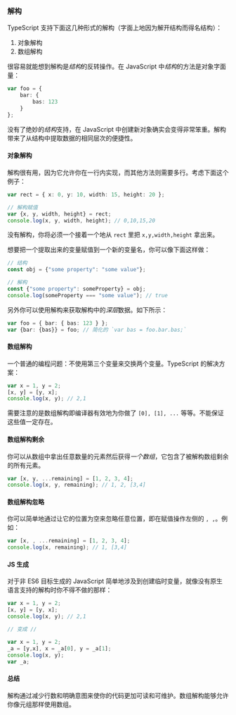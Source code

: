 ### 解构

TypeScript 支持下面这几种形式的解构（字面上地因为解开结构而得名结构）：

1. 对象解构
2. 数组解构

很容易就能想到解构是*结构*的反转操作。在 JavaScript 中*结构*的方法是对象字面量：

```ts
var foo = {
    bar: {
        bas: 123
    }
};
```
没有了绝妙的*结构*支持，在 JavaScript 中创建新对象确实会变得非常笨重。解构带来了从结构中提取数据的相同层次的便捷性。

#### 对象解构
解构很有用，因为它允许你在一行内实现，而其他方法则需要多行。考虑下面这个例子：

```ts
var rect = { x: 0, y: 10, width: 15, height: 20 };

// 解构赋值
var {x, y, width, height} = rect;
console.log(x, y, width, height); // 0,10,15,20
```
没有解构，你将必须一个接着一个地从 `rect` 里把 `x,y,width,height` 拿出来。

想要把一个提取出来的变量赋值到一个新的变量名，你可以像下面这样做：

```ts
// 结构
const obj = {"some property": "some value"};

// 解构
const {"some property": someProperty} = obj;
console.log(someProperty === "some value"); // true
```

另外你可以使用解构来获取解构中的*深层*数据。如下所示：

```ts
var foo = { bar: { bas: 123 } };
var {bar: {bas}} = foo; // 简化的 `var bas = foo.bar.bas;`
```

#### 数组解构
一个普通的编程问题：不使用第三个变量来交换两个变量。TypeScript 的解决方案：

```ts
var x = 1, y = 2;
[x, y] = [y, x];
console.log(x, y); // 2,1
```
需要注意的是数组解构即编译器有效地为你做了 `[0], [1], ...` 等等。不能保证这些值一定存在。

#### 数组解构剩余
你可以从数组中拿出任意数量的元素然后获得*一个数组*，它包含了被解构数组剩余的所有元素。

```ts
var [x, y, ...remaining] = [1, 2, 3, 4];
console.log(x, y, remaining); // 1, 2, [3,4]
```

#### 数组解构忽略
你可以简单地通过让它的位置为空来忽略任意位置，即在赋值操作左侧的 `, ,`。例如：

```ts
var [x, , ...remaining] = [1, 2, 3, 4];
console.log(x, remaining); // 1, [3,4]
```

#### JS 生成
对于非 ES6 目标生成的 JavaScript 简单地涉及到创建临时变量，就像没有原生语言支持的解构时你不得不做的那样：

```ts
var x = 1, y = 2;
[x, y] = [y, x];
console.log(x, y); // 2,1

// 变成 //

var x = 1, y = 2;
_a = [y,x], x = _a[0], y = _a[1];
console.log(x, y);
var _a;
```

#### 总结
解构通过减少行数和明确意图来使你的代码更加可读和可维护。数组解构能够允许你像元组那样使用数组。
